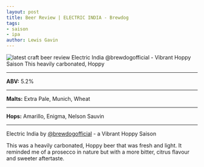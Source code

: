 ```yaml
---
layout: post
title: Beer Review | ELECTRIC INDIA - Brewdog
tags:
- saison
- ipa
author: Lewis Gavin
---
```


![latest craft beer review Electric India @brewdogofficial - Vibrant Hoppy Saison This heavily carbonated, Hoppy](https://www.lewisgavin.co.uk/beermeupplease/images/2018-10-29-beer-review-electric-india-@brewdogofficial---vibrant-hoppy-saisonthis-heavily-carbonated-hoppy.png)

***
**ABV:** 5.2%

***
**Malts:** Extra Pale, Munich, Wheat

***
**Hops:** Amarillo, Enigma, Nelson Sauvin

***

Electric India by [@brewdogofficial](https://instagram.com/brewdogofficial) - a Vibrant Hoppy Saison

This was a heavily carbonated, Hoppy beer that was fresh and light. It reminded me of a prosecco in nature but with a more bitter, citrus flavour and sweeter aftertaste.
